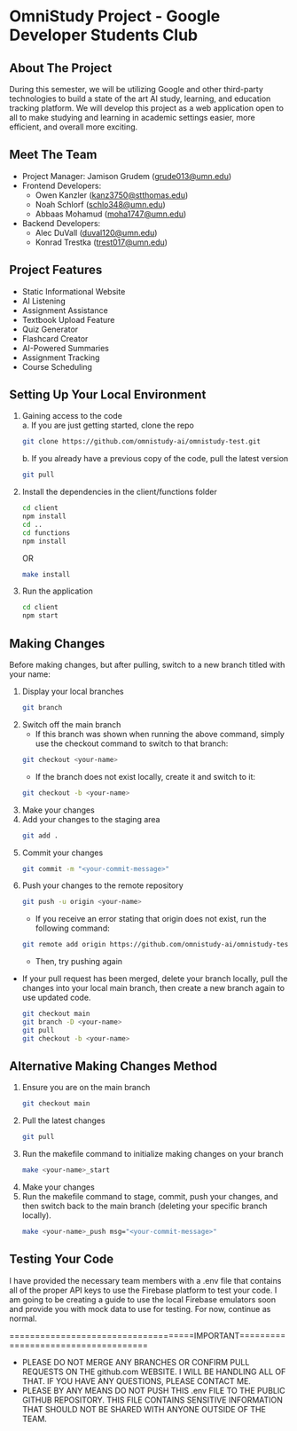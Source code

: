 # OmniStudy Project - Google Developer Students Club

## About The Project
During this semester, we will be utilizing Google and other third-party technologies to build a state of the art AI study, learning, and education tracking platform. We will develop this project as a web application open to all to make studying and learning in academic settings easier, more efficient, and overall more exciting.

## Meet The Team
* Project Manager: Jamison Grudem (grude013@umn.edu)
* Frontend Developers:
    * Owen Kanzler (kanz3750@stthomas.edu)
    * Noah Schlorf (schlo348@umn.edu)
    * Abbaas Mohamud (moha1747@umn.edu)
* Backend Developers:
    * Alec DuVall (duval120@umn.edu)
    * Konrad Trestka (trest017@umn.edu)

## Project Features
* Static Informational Website
* AI Listening
* Assignment Assistance
* Textbook Upload Feature
* Quiz Generator
* Flashcard Creator
* AI-Powered Summaries
* Assignment Tracking
* Course Scheduling

## Setting Up Your Local Environment
1. Gaining access to the code  
    a. If you are just getting started, clone the repo
    ```sh
    git clone https://github.com/omnistudy-ai/omnistudy-test.git
    ```  
    b. If you already have a previous copy of the code, pull the latest version
    ```sh
    git pull
    ```
2. Install the dependencies in the client/functions folder
    ```sh
    cd client
    npm install
    cd ..
    cd functions
    npm install
    ```
    OR
    ```sh
    make install
    ```
3. Run the application
    ```sh
    cd client
    npm start
    ```

## Making Changes
Before making changes, but after pulling, switch to a new branch titled with your name:
1. Display your local branches
    ```sh
    git branch
    ```
2. Switch off the main branch
    * If this branch was shown when running the above command, simply use the checkout command to switch to that branch:
    ```sh
    git checkout <your-name>
    ```
    * If the branch does not exist locally, create it and switch to it:
    ```sh
    git checkout -b <your-name>
    ```
3. Make your changes
4. Add your changes to the staging area
    ```sh
    git add .
    ```
5. Commit your changes
    ```sh
    git commit -m "<your-commit-message>"
    ```
6. Push your changes to the remote repository
    ```sh
    git push -u origin <your-name>
    ```
    * If you receive an error stating that origin does not exist, run the following command:
    ```sh
    git remote add origin https://github.com/omnistudy-ai/omnistudy-test.git
    ```
    * Then, try pushing again

* If your pull request has been merged, delete your branch locally, pull the changes into your local main branch, then create a new branch again to use updated code.
    ```sh
    git checkout main
    git branch -D <your-name>
    git pull
    git checkout -b <your-name>
    ```
## Alternative Making Changes Method
1. Ensure you are on the main branch
    ```sh
    git checkout main
    ```
2. Pull the latest changes
    ```sh
    git pull
    ```
3. Run the makefile command to initialize making changes on your branch
    ```sh
    make <your-name>_start
    ```
4. Make your changes
5. Run the makefile command to stage, commit, push your changes, and then switch back to the main branch (deleting your specific branch locally).
    ```sh
    make <your-name>_push msg="<your-commit-message>"
    ```
## Testing Your Code
I have provided the necessary team members with a .env file that contains all of the proper API keys to use the Firebase platform to test your code. I am going to be creating a guide to use the local Firebase emulators soon and provide you with mock data to use for testing. For now, continue as normal.

====================================IMPORTANT====================================  
* PLEASE DO NOT MERGE ANY BRANCHES OR CONFIRM PULL REQUESTS ON THE github.com WEBSITE. I WILL BE HANDLING ALL OF THAT. IF YOU HAVE ANY QUESTIONS, PLEASE CONTACT ME.
* PLEASE BY ANY MEANS DO NOT PUSH THIS .env FILE TO THE PUBLIC GITHUB REPOSITORY. THIS FILE CONTAINS SENSITIVE INFORMATION THAT SHOULD NOT BE SHARED WITH ANYONE OUTSIDE OF THE TEAM.

